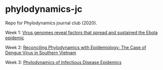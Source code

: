# phylodynamics-jc
Repo for Phylodynamics journal  club (2020).

Week 1: [Virus genomes reveal factors that spread and sustained the Ebola epidemic](https://www.nature.com/articles/nature22040)

Week 2: [Reconciling Phylodynamics with Epidemiology: The Case of Dengue Virus in Southern Vietnam](https://academic.oup.com/mbe/article/31/2/258/997581)

Week 3: [Phylodynamics of Infectious Disease Epidemics](https://www.genetics.org/content/183/4/1421.short)
